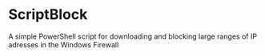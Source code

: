 # ScriptBlock
A simple PowerShell script for downloading and blocking large ranges of IP adresses in the Windows Firewall
